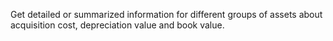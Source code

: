 Get detailed or summarized information for different groups of assets about acquisition cost, depreciation value and book value.